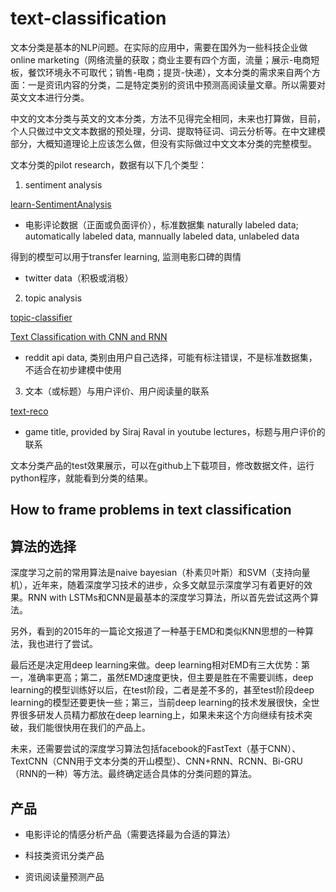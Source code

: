 # text-classification

文本分类是基本的NLP问题。在实际的应用中，需要在国外为一些科技企业做online marketing（网络流量的获取；商业主要有四个方面，流量；展示-电商短板，餐饮环境永不可取代；销售-电商；提货-快递），文本分类的需求来自两个方面：一是资讯内容的分类，二是特定类别的资讯中预测高阅读量文章。所以需要对英文文本进行分类。

中文的文本分类与英文的文本分类，方法不见得完全相同，未来也打算做，目前，个人只做过中文文本数据的预处理，分词、提取特征词、词云分析等。在中文建模部分，大概知道理论上应该怎么做，但没有实际做过中文文本分类的完整模型。

文本分类的pilot research，数据有以下几个类型：
1. sentiment analysis

[learn-SentimentAnalysis](https://github.com/mediaProduct2017?tab=repositories)

* 电影评论数据（正面或负面评价），标准数据集
naturally labeled data; automatically labeled data, mannually labeled data, unlabeled data

得到的模型可以用于transfer learning, 监测电影口碑的舆情

* twitter data（积极或消极）

2. topic analysis

[topic-classifier](https://github.com/mediaProduct2017/topic-classifier)

[Text Classification with CNN and RNN](https://github.com/arfu2016/text-classification-cnn-rnn)

* reddit api data, 类别由用户自己选择，可能有标注错误，不是标准数据集，不适合在初步建模中使用

3. 文本（或标题）与用户评价、用户阅读量的联系

[text-reco](https://github.com/mediaProduct2017/text-reco)

* game title, provided by Siraj Raval in youtube lectures，标题与用户评价的联系

文本分类产品的test效果展示，可以在github上下载项目，修改数据文件，运行python程序，就能看到分类的结果。

## How to frame problems in text classification

## 算法的选择

深度学习之前的常用算法是naive bayesian（朴素贝叶斯）和SVM（支持向量机），近年来，随着深度学习技术的进步，众多文献显示深度学习有着更好的效果。RNN with LSTMs和CNN是最基本的深度学习算法，所以首先尝试这两个算法。

另外，看到的2015年的一篇论文报道了一种基于EMD和类似KNN思想的一种算法，我也进行了尝试。

最后还是决定用deep learning来做。deep learning相对EMD有三大优势：第一，准确率更高；第二，虽然EMD速度更快，但主要是胜在不需要训练，deep learning的模型训练好以后，在test阶段，二者是差不多的，甚至test阶段deep learning的模型还要更快一些；第三，当前deep learning的技术发展很快，全世界很多研发人员精力都放在deep learning上，如果未来这个方向继续有技术突破，我们能很快用在我们的产品上。

未来，还需要尝试的深度学习算法包括facebook的FastText（基于CNN）、TextCNN（CNN用于文本分类的开山模型）、CNN+RNN、RCNN、Bi-GRU（RNN的一种）等方法。最终确定适合具体的分类问题的算法。

## 产品

* 电影评论的情感分析产品（需要选择最为合适的算法）

* 科技类资讯分类产品

* 资讯阅读量预测产品
